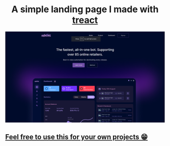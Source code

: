 <h1 align='center'> A simple landing page I made with <a href='https://treact.owaiskhan.me/' target='_blank'>treact </h1>

![image](public/Home.png)

## Feel free to use this for your own projects 😁
